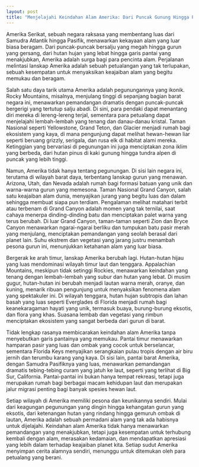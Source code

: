 ```yaml
---
layout: post
title: "Menjelajahi Keindahan Alam Amerika: Dari Puncak Gunung Hingga Pantai Tropis"
---
```


Amerika Serikat, sebuah negara raksasa yang membentang luas dari Samudra Atlantik hingga Pasifik, menawarkan kekayaan alam yang luar biasa beragam. Dari puncak-puncak bersalju yang megah hingga gurun yang gersang, dari hutan hujan yang lebat hingga garis pantai yang menakjubkan, Amerika adalah surga bagi para pencinta alam. Perjalanan melintasi lanskap Amerika adalah sebuah petualangan yang tak terlupakan, sebuah kesempatan untuk menyaksikan keajaiban alam yang begitu memukau dan beragam.

Salah satu daya tarik utama Amerika adalah pegunungannya yang ikonik. Rocky Mountains, misalnya, menjulang tinggi di sepanjang bagian barat negara ini, menawarkan pemandangan dramatis dengan puncak-puncak bergerigi yang tertutup salju abadi. Di sini, para pendaki dapat menantang diri mereka di lereng-lereng terjal, sementara para petualang dapat menjelajahi lembah-lembah yang tenang dan danau-danau kristal. Taman Nasional seperti Yellowstone, Grand Teton, dan Glacier menjadi rumah bagi ekosistem yang kaya, di mana pengunjung dapat melihat hewan-hewan liar seperti beruang grizzly, serigala, dan rusa elk di habitat alami mereka. Ketinggian yang bervariasi di pegunungan ini juga menciptakan zona iklim yang berbeda, dari hutan pinus di kaki gunung hingga tundra alpen di puncak yang lebih tinggi.

Namun, Amerika tidak hanya tentang pegunungan. Di sisi lain negara ini, terutama di wilayah barat daya, terbentang lanskap gurun yang menawan. Arizona, Utah, dan Nevada adalah rumah bagi formasi batuan yang unik dan warna-warna gurun yang memesona. Taman Nasional Grand Canyon, salah satu keajaiban alam dunia, menyajikan jurang yang begitu luas dan dalam sehingga membuat siapa pun terdiam. Pengalaman melihat matahari terbit atau terbenam di Grand Canyon adalah momen yang tak ternilai, saat cahaya menerpa dinding-dinding batu dan menciptakan palet warna yang terus berubah. Di luar Grand Canyon, taman-taman seperti Zion dan Bryce Canyon menawarkan ngarai-ngarai berliku dan tumpukan batu pasir merah yang menjulang, menciptakan pemandangan yang seolah berasal dari planet lain. Suhu ekstrem dan vegetasi yang jarang justru menambah pesona gurun ini, menunjukkan ketahanan alam yang luar biasa.

Bergerak ke arah timur, lanskap Amerika berubah lagi. Hutan-hutan hijau yang luas mendominasi wilayah timur laut dan tenggara. Appalachian Mountains, meskipun tidak setinggi Rockies, menawarkan keindahan yang tenang dengan lembah-lembah yang subur dan hutan yang lebat. Di musim gugur, hutan-hutan ini berubah menjadi lautan warna merah, oranye, dan kuning, menarik ribuan pengunjung untuk menyaksikan fenomena alam yang spektakuler ini. Di wilayah tenggara, hutan hujan subtropis dan lahan basah yang luas seperti Everglades di Florida menjadi rumah bagi keanekaragaman hayati yang unik, termasuk buaya, burung-burung eksotis, dan flora yang khas. Suasana lembab dan vegetasi yang rimbun menciptakan ekosistem yang sangat berbeda dari gurun di barat.

Tidak lengkap rasanya membicarakan keindahan alam Amerika tanpa menyebutkan garis pantainya yang memukau. Pantai timur menawarkan hamparan pasir yang luas dan ombak yang cocok untuk berselancar, sementara Florida Keys menyajikan serangkaian pulau tropis dengan air biru jernih dan terumbu karang yang kaya. Di sisi lain, pantai barat Amerika, dengan Samudra Pasifiknya yang luas, menawarkan pemandangan dramatis tebing-tebing curam yang jatuh ke laut, seperti yang terlihat di Big Sur, California. Pantai-pantai ini bukan hanya tempat rekreasi, tetapi juga merupakan rumah bagi berbagai macam kehidupan laut dan merupakan jalur migrasi penting bagi banyak spesies hewan laut.

Setiap wilayah di Amerika memiliki pesona dan keunikannya sendiri. Mulai dari keagungan pegunungan yang dingin hingga kehangatan gurun yang eksotis, dari ketenangan hutan yang rindang hingga gemuruh ombak di lautan, Amerika adalah sebuah permadani alam yang tak ada habisnya untuk dijelajahi. Keindahan alam Amerika tidak hanya menawarkan pemandangan yang menakjubkan, tetapi juga kesempatan untuk terhubung kembali dengan alam, merasakan kedamaian, dan mendapatkan apresiasi yang lebih dalam terhadap keajaiban planet kita. Setiap sudut Amerika menyimpan cerita alamnya sendiri, menunggu untuk ditemukan oleh para petualang yang berani.
